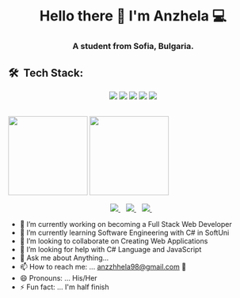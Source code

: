 <h1 align='center'>
  Hello there 👋 I'm Anzhela 💻
</h1>

<h3 align='center'>
  A student from Sofia, Bulgaria.
</h3>

## 🛠 &nbsp;Tech Stack:
<p align='center'>
  <img src="https://img.shields.io/badge/C Sharp-239120?style=for-the-badge&logo=c-sharp&logoColor=white">
  <img src="https://img.shields.io/badge/.NET-5C2D91?style=for-the-badge&logo=.net&logoColor=white">
  <img src="https://img.shields.io/badge/Microsoft SQL Server-CC2927?style=for-the-badge&logo=microsoft-sql-server&logoColor=white">
  <img src="https://img.shields.io/badge/JavaScript-F7DF1E?style=for-the-badge&logo=javascript&logoColor=black">
  <img src="https://img.shields.io/badge/-mocha-%238D6748?style=for-the-badge&logo=mocha&logoColor=white">
</p>

<br>

<div>
  <img height="160em" src="https://github-readme-stats-eight-theta.vercel.app/api?username=Anzzhhela98&show_icons=true&theme=react&include_all_commits=true&count_private=true "/>
  <img height="160em" src="https://github-readme-stats-eight-theta.vercel.app/api/top-langs/?username=Anzzhhela98&layout=compact&langs_count=8&hide=java,r&theme=react "/>
</div>
<p align='center'>
  <a href="https://www.linkedin.com/in/anzhela-nurieva-493513207//">
    <img src="https://img.shields.io/badge/linkedin-%230077B5.svg?&style=for-the-badge&logo=linkedin&logoColor=white" />
  </a>&nbsp;&nbsp;
  <a href="mailto:anzzhhela-nurieva98">
    <img src="https://img.shields.io/badge/Gmail-D14836?style=for-the-badge&logo=gmail&logoColor=white" />        
  </a>&nbsp;&nbsp;
   <a href="https://www.hackerrank.com/anzzhhela98/hackos">
    <img src="https://img.shields.io/badge/-Hackerrank-2EC866?style=for-the-badge&logo=HackerRank&logoColor=white" />        
  </a>&nbsp;&nbsp;
</p>

- 🔭 I’m currently working on becoming a Full Stack Web Developer         
- 🌱 I’m currently learning Software Engineering with C# in SoftUni  
- 👯 I’m looking to collaborate on Creating Web Applications        
- 🤔 I’m looking for help with C# Language and JavaScript                                  
- 💬 Ask me about Anything...                                     
- 📫 How to reach me: ... anzzhhela98@gmail.com 📩                 
- 😄 Pronouns: ... His/Her                                                                      
- ⚡ Fun fact: ... I'm half finish  
